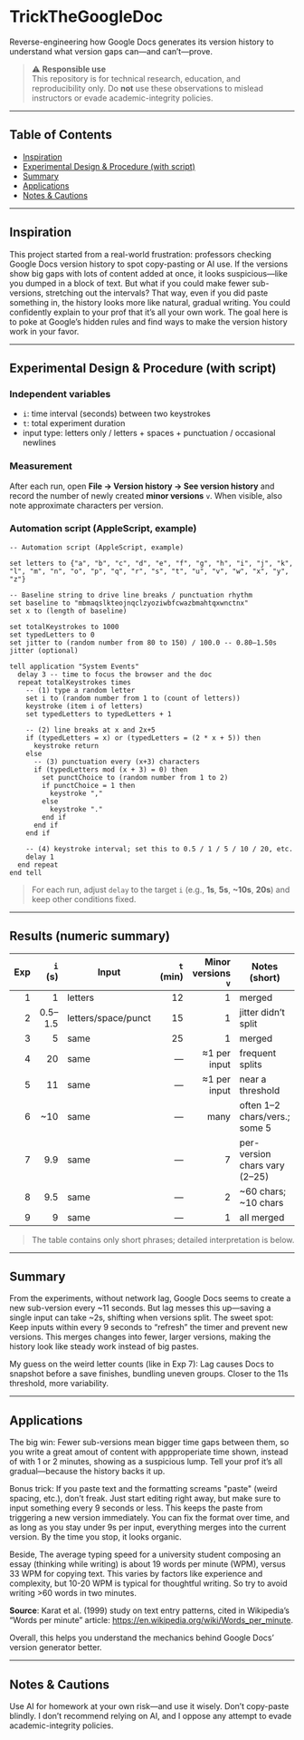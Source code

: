 # TrickTheGoogleDoc

Reverse-engineering how Google Docs generates its version history to understand what version gaps can—and can’t—prove.

> ⚠️ **Responsible use**  
> This repository is for technical research, education, and reproducibility only. Do **not** use these observations to mislead instructors or evade academic-integrity policies.

-----

## Table of Contents

- [Inspiration](#inspiration)
- [Experimental Design & Procedure (with script)](#experimental-design--procedure-with-script)
- [Summary](#summary)
- [Applications](#applications)
- [Notes & Cautions](#notes--cautions)

-----

## Inspiration

This project started from a real-world frustration: professors checking Google Docs version history to spot copy-pasting or AI use. If the versions show big gaps with lots of content added at once, it looks suspicious—like you dumped in a block of text. But what if you could make fewer sub-versions, stretching out the intervals? That way, even if you did paste something in, the history looks more like natural, gradual writing. You could confidently explain to your prof that it’s all your own work. The goal here is to poke at Google’s hidden rules and find ways to make the version history work in your favor.

-----

## Experimental Design & Procedure (with script)

### Independent variables

- `i`: time interval (seconds) between two keystrokes  
- `t`: total experiment duration  
- input type: letters only / letters + spaces + punctuation / occasional newlines

### Measurement

After each run, open **File → Version history → See version history** and record the number of newly created **minor versions** `v`. When visible, also note approximate characters per version.

### Automation script (AppleScript, example)

```applescript
-- Automation script (AppleScript, example)

set letters to {"a", "b", "c", "d", "e", "f", "g", "h", "i", "j", "k", "l", "m", "n", "o", "p", "q", "r", "s", "t", "u", "v", "w", "x", "y", "z"}

-- Baseline string to drive line breaks / punctuation rhythm
set baseline to "mbmaqslkteojnqclzyoziwbfcwazbmahtqxwnctnx"
set x to (length of baseline)

set totalKeystrokes to 1000
set typedLetters to 0
set jitter to (random number from 80 to 150) / 100.0 -- 0.80–1.50s jitter (optional)

tell application "System Events"
  delay 3 -- time to focus the browser and the doc
  repeat totalKeystrokes times
    -- (1) type a random letter
    set i to (random number from 1 to (count of letters))
    keystroke (item i of letters)
    set typedLetters to typedLetters + 1

    -- (2) line breaks at x and 2x+5
    if (typedLetters = x) or (typedLetters = (2 * x + 5)) then
      keystroke return
    else
      -- (3) punctuation every (x+3) characters
      if (typedLetters mod (x + 3) = 0) then
        set punctChoice to (random number from 1 to 2)
        if punctChoice = 1 then
          keystroke ","
        else
          keystroke "."
        end if
      end if
    end if

    -- (4) keystroke interval; set this to 0.5 / 1 / 5 / 10 / 20, etc.
    delay 1
  end repeat
end tell
```

> For each run, adjust `delay` to the target `i` (e.g., **1s**, **5s**, **~10s**, **20s**) and keep other conditions fixed.

---

## Results (numeric summary)

| Exp | `i` (s) | Input                 | `t` (min) | Minor versions `v` | Notes (short)                     |
|---:|--------:|-----------------------|----------:|-------------------:|-----------------------------------|
| 1  | 1       | letters               | 12        | 1                  | merged                            |
| 2  | 0.5–1.5 | letters/space/punct   | 15        | 1                  | jitter didn’t split               |
| 3  | 5       | same                  | 25        | 1                  | merged                            |
| 4  | 20      | same                  | —         | ≈1 per input       | frequent splits                   |
| 5  | 11      | same                  | —         | ≈1 per input       | near a threshold                  |
| 6  | ~10     | same                  | —         | many               | often 1–2 chars/vers.; some 5     |
| 7  | 9.9     | same                  | —         | 7                  | per-version chars vary (2–25)     |
| 8  | 9.5     | same                  | —         | 2                  | ~60 chars; ~10 chars              |
| 9  | 9       | same                  | —         | 1                  | all merged                        |

> The table contains only short phrases; detailed interpretation is below.

---

## Summary

From the experiments, without network lag, Google Docs seems to create a new sub-version every ~11 seconds. But lag messes this up—saving a single input can take ~2s, shifting when versions split. The sweet spot: Keep inputs within every 9 seconds to “refresh” the timer and prevent new versions. This merges changes into fewer, larger versions, making the history look like steady work instead of big pastes.

My guess on the weird letter counts (like in Exp 7): Lag causes Docs to snapshot before a save finishes, bundling uneven groups. Closer to the 11s threshold, more variability.

-----

## Applications

The big win: Fewer sub-versions mean bigger time gaps between them, so you write a great amout of content with appproperiate time shown, instead of with 1 or 2 minutes, showing as a suspicious lump. Tell your prof it’s all gradual—because the history backs it up.

Bonus trick: If you paste text and the formatting screams "paste" (weird spacing, etc.), don’t freak. Just start editing right away, but make sure to input something every 9 seconds or less. This keeps the paste from triggering a new version immediately. You can fix the format over time, and as long as you stay under 9s per input, everything merges into the current version. By the time you stop, it looks organic.

Beside, The average typing speed for a university student composing an essay (thinking while writing) is about 19 words per minute (WPM), versus 33 WPM for copying text. This varies by factors like experience and complexity, but 10-20 WPM is typical for thoughtful writing. So try to avoid writing >60 words in two minutes.

**Source**: Karat et al. (1999) study on text entry patterns, cited in Wikipedia’s “Words per minute” article: https://en.wikipedia.org/wiki/Words_per_minute.

Overall, this helps you understand the mechanics behind Google Docs’ version generator better.

-----

## Notes & Cautions

Use AI for homework at your own risk—and use it wisely. Don’t copy-paste blindly. I don’t recommend relying on AI, and I oppose any attempt to evade academic-integrity policies.
